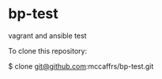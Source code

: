 # bp-test

vagrant and ansible test

To clone this repository:

$ clone git@github.com:mccaffrs/bp-test.git


